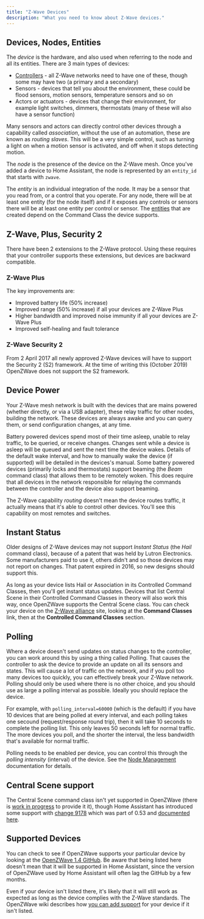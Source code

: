 ```yaml
---
title: "Z-Wave Devices"
description: "What you need to know about Z-Wave devices."
---
```


## Devices, Nodes, Entities

The *device* is the hardware, and also used when referring to the node and all its entities. There are 3 main types of devices:

* [Controllers](/docs/z-wave/controllers) - all Z-Wave networks need to have one of these, though some may have two (a primary and a secondary)
* Sensors - devices that tell you about the environment, these could be flood sensors, motion sensors, temperature sensors and so on
* Actors or actuators - devices that change their environment, for example light switches, dimmers, thermostats (many of these will also have a sensor function)

Many sensors and actors can directly control other devices through a capability called *association*, without the use of an automation, these are known as *routing slaves*. This will be a very simple control, such as turning a light on when a motion sensor is activated, and off when it stops detecting motion.

The *node* is the presence of the device on the Z-Wave mesh. Once you've added a device to Home Assistant, the node is represented by an `entity_id` that starts with `zwave`.

The *entity* is an individual integration of the node. It may be a sensor that you read from, or a control that you operate. For any node, there will be at least one entity (for the node itself) and if it exposes any controls or sensors there will be at least one entity per control or sensor. The [entities](/docs/z-wave/entities) that are created depend on the Command Class the device supports.

## Z-Wave, Plus, Security 2

There have been 2 extensions to the Z-Wave protocol. Using these requires that your controller supports these extensions, but devices are backward compatible.

### Z-Wave Plus

The key improvements are:

* Improved battery life (50% increase)
* Improved range (50% increase) if all your devices are Z-Wave Plus
* Higher bandwidth and improved noise immunity if all your devices are Z-Wave Plus
* Improved self-healing and fault tolerance

### Z-Wave Security 2

From 2 April 2017 all newly approved Z-Wave devices will have to support the Security 2 (S2) framework. At the time of writing this (October 2019) OpenZWave does not support the S2 framework.

## Device Power

Your Z-Wave mesh network is built with the devices that are mains powered (whether directly, or via a USB adapter), these relay traffic for other nodes, building the network. These devices are always awake and you can query them, or send configuration changes, at any time.

Battery powered devices spend most of their time asleep, unable to relay traffic, to be queried, or receive changes. Changes sent while a device is asleep will be queued and sent the next time the device wakes. Details of the default wake interval, and how to manually wake the device (if supported) will be detailed in the devices's manual. Some battery powered devices (primarily locks and thermostats) support beaming (the *Beam* command class) that allows them to be remotely woken. This does require that all devices in the network responsible for relaying the commands between the controller and the device also support beaming.

<div class='note'>

The Z-Wave capability *routing* doesn't mean the device routes traffic, it actually means that it's able to control other devices. You'll see this capability on most remotes and switches.

</div>

## Instant Status

Older designs of Z-Wave devices may not support *Instant Status* (the *Hail* command class), because of a patent that was held by Lutron Electronics. Some manufacturers paid to use it, others didn't and so those devices may not report on changes. That patent expired in 2016, so new designs should support this.

As long as your device lists Hail or Association in its Controlled Command Classes, then you'll get instant status updates. Devices that list Central Scene in their Controlled Command Classes in theory will also work this way, once OpenZWave supports the Central Scene class. You can check your device on the [Z-Wave alliance](https://products.z-wavealliance.org/) site, looking at the **Command Classes** link, then at the **Controlled Command Classes** section.

## Polling

Where a device doesn't send updates on status changes to the controller, you can work around this by using a thing called Polling. That causes the controller to ask the device to provide an update on all its sensors and states. This will cause a lot of traffic on the network, and if you poll too many devices too quickly, you can effectively break your Z-Wave network. Polling should only be used where there is no other choice, and you should use as large a polling interval as possible. Ideally you should replace the device.

For example, with `polling_interval=60000` (which is the default) if you have 10 devices that are being polled at every interval, and each polling takes one secound (request/response round trip), then it will take 10 seconds to complete the polling list. This only leaves 50 seconds left for normal traffic. The more devices you poll, and the shorter the interval, the less bandwidth that's available for normal traffic.

Polling needs to be enabled per device, you can control this through the *polling intensity* (interval) of the device. See the [Node Management](/docs/z-wave/control-panel#z-wave-node-management) documentation for details.

## Central Scene support

The Central Scene command class isn't yet supported in OpenZWave (there is [work in progress](https://github.com/OpenZWave/open-zwave/pull/1125) to provide it it), though Home Assistant has introduced some support with [change 9178](https://github.com/home-assistant/home-assistant/pull/9178) which was part of 0.53 and [documented here](/docs/z-wave/device-specific/#homeseer-switches).

## Supported Devices

You can check to see if OpenZWave supports your particular device by looking at the [OpenZWave 1.4 GitHub](https://github.com/OpenZWave/open-zwave/tree/1.4/config). Be aware that being listed here doesn't mean that it will be supported in Home Assistant, since the version of OpenZWave used by Home Assistant will often lag the GitHub by a few months.

Even if your device isn't listed there, it's likely that it will still work as expected as long as the device complies with the Z-Wave standards. The OpenZWave wiki describes how [you can add support](https://github.com/OpenZWave/open-zwave/wiki/Adding-Devices) for your device if it isn't listed.
